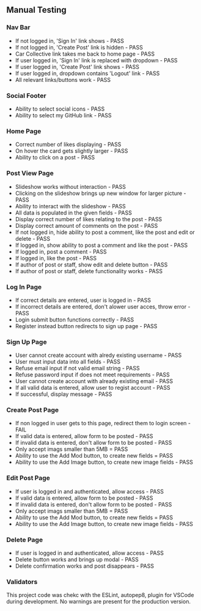 ## Manual Testing

### Nav Bar

- If not logged in, 'Sign In' link shows - PASS
- If not logged in, 'Create Post' link is hidden - PASS
- Car Collective link takes me back to home page - PASS
- If user logged in, 'Sign In' link is replaced with dropdown - PASS
- If user logged in, 'Create Post' link shows - PASS
- If user logged in, dropdown contains 'Logout' link - PASS
- All relevant links/buttons work - PASS

### Social Footer

- Ability to select social icons - PASS
- Ability to select my GitHub link - PASS

### Home Page

- Correct number of likes displaying - PASS
- On hover the card gets slightly larger - PASS
- Ability to click on a post - PASS

### Post View Page

- Slideshow works without interaction - PASS
- Clicking on the slideshow brings up new window for larger picture - PASS
- Ability to interact with the slideshow - PASS
- All data is populated in the given fields - PASS
- Display correct number of likes relating to the post - PASS
- Display correct amount of comments on the post - PASS
- If not logged in, hide ability to post a comment, like the post and edit or delete - PASS
- If logged in, show ability to post a comment and like the post - PASS
- If logged in, post a comment - PASS
- If logged in, like the post - PASS
- If author of post or staff, show edit and delete button - PASS
- If author of post or staff, delete functionality works - PASS

### Log In Page

- If correct details are entered, user is logged in - PASS
- If incorrect details are entered, don't alower user acces, throw error - PASS
- Login submit button functions correctly - PASS
- Register instead button redirects to sign up page - PASS

### Sign Up Page

- User cannot create account with alredy existing username - PASS
- User must input data into all fields - PASS
- Refuse email input if not valid email string - PASS
- Refuse password input if does not meet requirements - PASS
- User cannot create account with already existing email - PASS
- If all valid data is entered, allow user to regist account - PASS
- If successful, display message - PASS

### Create Post Page

- If non logged in user gets to this page, redirect them to login screen - FAIL
- If valid data is entered, allow form to be posted - PASS
- If invalid data is entered, don't allow form to be posted - PASS
- Only accept imags smaller than 5MB = PASS
- Ability to use the Add Mod button, to create new fields = PASS
- Ability to use the Add Image button, to create new image fields - PASS

### Edit Post Page

- If user is logged in and authenticated, allow access - PASS
- If valid data is entered, allow form to be posted - PASS
- If invalid data is entered, don't allow form to be posted - PASS
- Only accept imags smaller than 5MB = PASS
- Ability to use the Add Mod button, to create new fields = PASS
- Ability to use the Add Image button, to create new image fields - PASS

### Delete Page

- If user is logged in and authenticated, allow access - PASS
- Delete button works and brings up modal - PASS
- Delete confirmation works and post disappears - PASS

### Validators

This project code was chekc with the ESLint, autopep8, plugin for VSCode during development. No warnings are present for the production version.

